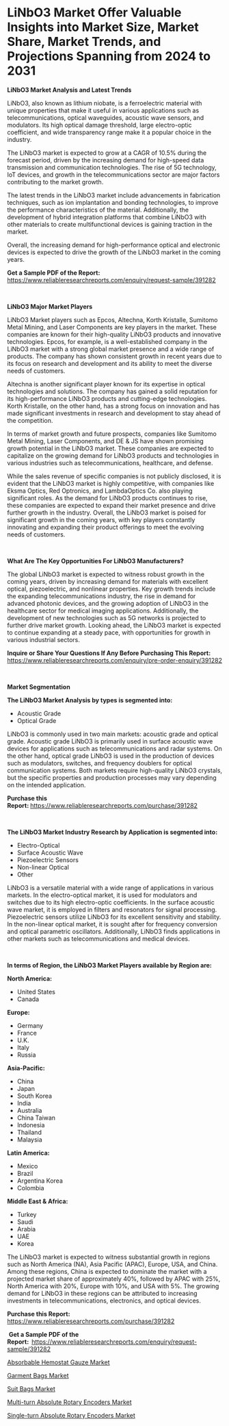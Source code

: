 <p><h1>LiNbO3 Market Offer Valuable Insights into Market Size, Market Share, Market Trends, and Projections Spanning from 2024 to 2031</h1></p><p><strong>LiNbO3 Market Analysis and Latest Trends</strong></p>
<p><p>LiNbO3, also known as lithium niobate, is a ferroelectric material with unique properties that make it useful in various applications such as telecommunications, optical waveguides, acoustic wave sensors, and modulators. Its high optical damage threshold, large electro-optic coefficient, and wide transparency range make it a popular choice in the industry.</p><p>The LiNbO3 market is expected to grow at a CAGR of 10.5% during the forecast period, driven by the increasing demand for high-speed data transmission and communication technologies. The rise of 5G technology, IoT devices, and growth in the telecommunications sector are major factors contributing to the market growth.</p><p>The latest trends in the LiNbO3 market include advancements in fabrication techniques, such as ion implantation and bonding technologies, to improve the performance characteristics of the material. Additionally, the development of hybrid integration platforms that combine LiNbO3 with other materials to create multifunctional devices is gaining traction in the market.</p><p>Overall, the increasing demand for high-performance optical and electronic devices is expected to drive the growth of the LiNbO3 market in the coming years.</p></p>
<p><strong>Get a Sample PDF of the Report:&nbsp;</strong> <a href="https://www.reliableresearchreports.com/enquiry/request-sample/391282">https://www.reliableresearchreports.com/enquiry/request-sample/391282</a></p>
<p>&nbsp;</p>
<p><strong>LiNbO3 Major Market Players</strong></p>
<p><p>LiNbO3 Market players such as Epcos, Altechna, Korth Kristalle, Sumitomo Metal Mining, and Laser Components are key players in the market. These companies are known for their high-quality LiNbO3 products and innovative technologies. Epcos, for example, is a well-established company in the LiNbO3 market with a strong global market presence and a wide range of products. The company has shown consistent growth in recent years due to its focus on research and development and its ability to meet the diverse needs of customers.</p><p>Altechna is another significant player known for its expertise in optical technologies and solutions. The company has gained a solid reputation for its high-performance LiNbO3 products and cutting-edge technologies. Korth Kristalle, on the other hand, has a strong focus on innovation and has made significant investments in research and development to stay ahead of the competition.</p><p>In terms of market growth and future prospects, companies like Sumitomo Metal Mining, Laser Components, and DE & JS have shown promising growth potential in the LiNbO3 market. These companies are expected to capitalize on the growing demand for LiNbO3 products and technologies in various industries such as telecommunications, healthcare, and defense.</p><p>While the sales revenue of specific companies is not publicly disclosed, it is evident that the LiNbO3 market is highly competitive, with companies like Eksma Optics, Red Optronics, and LambdaOptics Co. also playing significant roles. As the demand for LiNbO3 products continues to rise, these companies are expected to expand their market presence and drive further growth in the industry. Overall, the LiNbO3 market is poised for significant growth in the coming years, with key players constantly innovating and expanding their product offerings to meet the evolving needs of customers.</p></p>
<p>&nbsp;</p>
<p><strong>What Are The Key Opportunities For LiNbO3 Manufacturers?</strong></p>
<p><p>The global LiNbO3 market is expected to witness robust growth in the coming years, driven by increasing demand for materials with excellent optical, piezoelectric, and nonlinear properties. Key growth trends include the expanding telecommunications industry, the rise in demand for advanced photonic devices, and the growing adoption of LiNbO3 in the healthcare sector for medical imaging applications. Additionally, the development of new technologies such as 5G networks is projected to further drive market growth. Looking ahead, the LiNbO3 market is expected to continue expanding at a steady pace, with opportunities for growth in various industrial sectors.</p></p>
<p><strong>Inquire or Share Your Questions If Any Before Purchasing This Report:</strong> <a href="https://www.reliableresearchreports.com/enquiry/pre-order-enquiry/391282">https://www.reliableresearchreports.com/enquiry/pre-order-enquiry/391282</a></p>
<p>&nbsp;</p>
<p><strong>Market Segmentation</strong></p>
<p><strong>The LiNbO3 Market Analysis by types is segmented into:</strong></p>
<p><ul><li>Acoustic Grade</li><li>Optical Grade</li></ul></p>
<p><p>LiNbO3 is commonly used in two main markets: acoustic grade and optical grade. Acoustic grade LiNbO3 is primarily used in surface acoustic wave devices for applications such as telecommunications and radar systems. On the other hand, optical grade LiNbO3 is used in the production of devices such as modulators, switches, and frequency doublers for optical communication systems. Both markets require high-quality LiNbO3 crystals, but the specific properties and production processes may vary depending on the intended application.</p></p>
<p><strong>Purchase this Report:&nbsp;</strong><a href="https://www.reliableresearchreports.com/purchase/391282">https://www.reliableresearchreports.com/purchase/391282</a></p>
<p>&nbsp;</p>
<p><strong>The LiNbO3 Market Industry Research by Application is segmented into:</strong></p>
<p><ul><li>Electro-Optical</li><li>Surface Acoustic Wave</li><li>Piezoelectric Sensors</li><li>Non-linear Optical</li><li>Other</li></ul></p>
<p><p>LiNbO3 is a versatile material with a wide range of applications in various markets. In the electro-optical market, it is used for modulators and switches due to its high electro-optic coefficients. In the surface acoustic wave market, it is employed in filters and resonators for signal processing. Piezoelectric sensors utilize LiNbO3 for its excellent sensitivity and stability. In the non-linear optical market, it is sought after for frequency conversion and optical parametric oscillators. Additionally, LiNbO3 finds applications in other markets such as telecommunications and medical devices.</p></p>
<p>&nbsp;</p>
<p><strong>In terms of Region, the LiNbO3 Market Players available by Region are:</strong></p>
<p>
    <p> <strong> North America: </strong>
        <ul>
            <li>United States</li>
            <li>Canada</li>
        </ul>
        </p> 
    <p> <strong> Europe: </strong>
        <ul>
            <li>Germany</li>
            <li>France</li>
            <li>U.K.</li>
            <li>Italy</li>
            <li>Russia</li>
        </ul>
        </p> 
    <p> <strong> Asia-Pacific: </strong>
        <ul>
            <li>China</li>
            <li>Japan</li>
            <li>South Korea</li>
            <li>India</li>
            <li>Australia</li>
            <li>China Taiwan</li>
            <li>Indonesia</li>
            <li>Thailand</li>
            <li>Malaysia</li>
        </ul>
        </p> 
    <p> <strong> Latin America: </strong>
        <ul>
            <li>Mexico</li>
            <li>Brazil</li>
            <li>Argentina Korea</li>
            <li>Colombia</li>
        </ul>
        </p> 
    <p> <strong> Middle East & Africa: </strong>
        <ul>
            <li>Turkey</li>
            <li>Saudi</li>
            <li>Arabia</li>
            <li>UAE</li>
            <li>Korea</li>
        </ul>
    </p>
    </p>
<p><p>The LiNbO3 market is expected to witness substantial growth in regions such as North America (NA), Asia Pacific (APAC), Europe, USA, and China. Among these regions, China is expected to dominate the market with a projected market share of approximately 40%, followed by APAC with 25%, North America with 20%, Europe with 10%, and USA with 5%. The growing demand for LiNbO3 in these regions can be attributed to increasing investments in telecommunications, electronics, and optical devices.</p></p>
<p><strong>Purchase this Report: </strong><a href="https://www.reliableresearchreports.com/purchase/391282">https://www.reliableresearchreports.com/purchase/391282</a></p>
<p>&nbsp;<strong>Get a Sample PDF of the Report:&nbsp;&nbsp;</strong><a href="https://www.reliableresearchreports.com/enquiry/request-sample/391282">https://www.reliableresearchreports.com/enquiry/request-sample/391282</a></p>
<p><strong></strong></p>
<p><p><a href="https://full-wildebeest-80b.notion.site/Absorbable-Hemostat-Gauze-Market-Size-Focuses-on-Market-Dynamics-In-Depth-Analysis-and-Future-Proje-7d8c6d62cb0b485685571b55ba98d58a">Absorbable Hemostat Gauze Market</a></p><p><a href="https://view.publitas.com/reportprime-1/global-garment-bags-market-by-types-applications-and-major-players-with-regional-growth-rate-analysis-and-development-situation-from-2024-to-2031/">Garment Bags Market</a></p><p><a href="https://view.publitas.com/reportprime-1/suit-bags-market-centers-on-aspects-such-as-market-growth-market-share-market-opportunity-and-projected-forecasts-spanning-from-2024-to-2031/">Suit Bags Market</a></p><p><a href="https://flame-sidecar-702.notion.site/Multi-turn-Absolute-Rotary-Encoders-Market-A-Comprehensive-Report-of-its-Market-Share-Growth-Tren-7252befaa68744db9820c2f8d39f1069">Multi-turn Absolute Rotary Encoders Market</a></p><p><a href="https://pretty-mail-caf.notion.site/Global-Single-turn-Absolute-Rotary-Encoders-Market-by-Types-Applications-and-Major-Players-with-R-8277ce74a81b4cac994322cdbcbb4a17">Single-turn Absolute Rotary Encoders Market</a></p></p>
